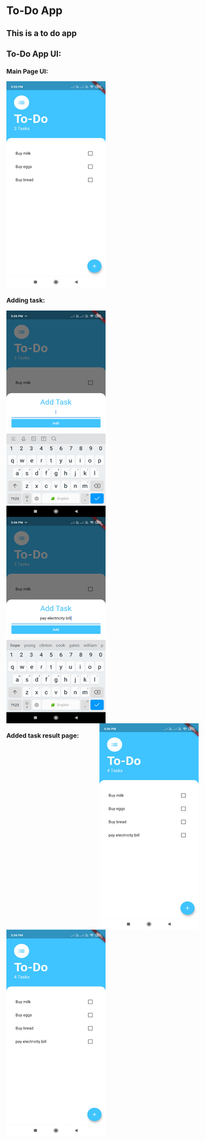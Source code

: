 # To-Do App

## This is a to do app


## To-Do App UI:

### Main Page UI:

<div>
  <img src="images/1.jpg" width="260" height="540" align="center">
</div>


### Adding task:

<div>
  <img src="images/2.jpg" width="260" height="540" align="left">
  <img src="images/3.jpg" width="260" height="540" align="center">
  <img src="images/4.jpg" width="260" height="540" align="right">
</div>

### Added task result page:

<div>
  <img src="images/4.jpg" width="260" height="540" align="left">
</div>
